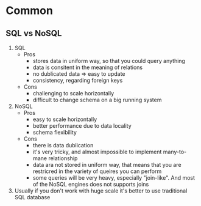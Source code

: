 # Common

## SQL vs NoSQL
1. SQL
    * Pros
        * stores data in uniform way, so that you could query anything
        * data is consitent in the meaning of relations
        * no dublicated data => easy to update
        * consistency, regarding foreign keys
    * Cons
        * challenging to scale horizontally
        * difficult to change schema on a big running system
1. NoSQL
    * Pros
        * easy to scale horizontally
        * better performance due to data locality
        * schema flexibility
    * Cons
        * there is data dublication
        * it's very tricky, and almost impossible to implement many-to-mane relationship
        * data ara not stored in uniform way, that means that you are restricred in the variety of queires you can perform
        * some queries will be very heavy, especially "join-like". And most of the NoSQL engines does not supports joins
1. Usually if you don't work with huge scale it's better to use traditional SQL database
